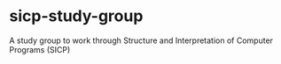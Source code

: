 sicp-study-group
================

A study group to work through Structure and Interpretation of Computer Programs (SICP)
